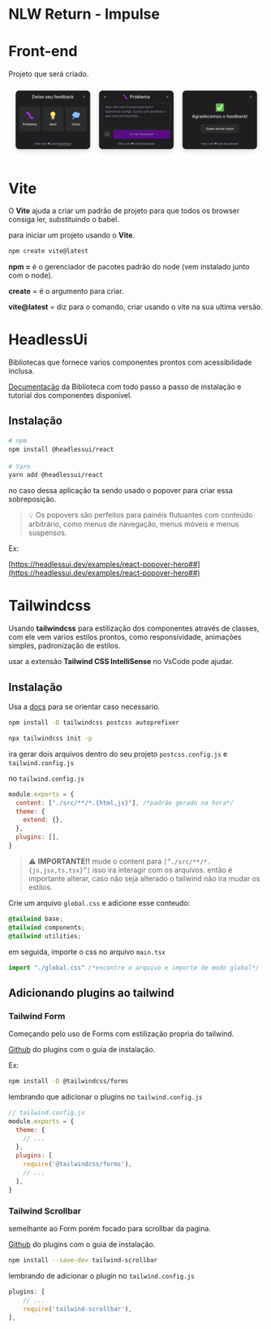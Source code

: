 # NLW Return  - Impulse

# Front-end

Projeto que será criado.

![Preview](./preview.png)

# Vite

O **Vite** ajuda a criar um padrão de projeto para que todos os browser consiga ler, substituindo o babel.

para iniciar um projeto usando o **Vite**.

```bash
npm create vite@latest
```

**npm =** é o gerenciador de pacotes padrão do node (vem instalado junto com o node).

**create** = é o argumento para criar.

**vite@latest** = diz para o comando, criar usando o vite na sua ultima versão.

# HeadlessUi

Bibliotecas que fornece varios componentes prontos com acessibilidade inclusa.

[Documentação](https://headlessui.dev/react/menu#installation) da Biblioteca com todo passo a passo de instalação e tutorial dos componentes disponivel.

## Instalação

```bash
# npm
npm install @headlessui/react

# Yarn
yarn add @headlessui/react
```

no caso dessa aplicação ta sendo usado o popover para criar essa sobreposição.

> 💡 Os popovers são perfeitos para painéis flutuantes com conteúdo arbitrário, como menus de navegação, menus móveis e menus suspensos.

Ex:

[https://headlessui.dev/examples/react-popover-hero##](https://headlessui.dev/examples/react-popover-hero##)

# Tailwindcss

Usando **tailwindcss** para estilização dos componentes através de classes, com ele vem varios estilos prontos, como responsividade, animações simples, padronização de estilos.

usar a extensão **Tailwind CSS IntelliSense** no VsCode pode ajudar.

## Instalação

Usa a [docs](https://tailwindcss.com/docs/installation/using-postcss) para se orientar caso necessario.

```bash
npm install -D tailwindcss postcss autoprefixer
```

```bash
npx tailwindcss init -p
```

ira gerar dois arquivos dentro do seu projeto `postcss.config.js`  e `tailwind.config.js` 

no `tailwind.config.js`

```jsx
module.exports = {
  content: ["./src/**/*.{html,js}"], /*padrão gerado na hora*/
  theme: {
    extend: {},
  },
  plugins: [],
}
```


> ⚠️ **IMPORTANTE!!** mude o content para `[”./src/**/*.{js,jsx,ts,tsx}”]` isso ira interagir com os arquivos. então é importante alterar, caso não seja alterado o tailwind não ira mudar os estilos.

Crie um arquivo `global.css` e adicione esse conteudo:

```css
@tailwind base;
@tailwind components;
@tailwind utilities;
```

em seguida, importe o css no arquivo `main.tsx` 

```jsx
import "./global.css" /*encontre o arquivo e importe de modo global*/
```



## Adicionando plugins ao tailwind

### Tailwind Form

Começando pelo uso de Forms  com estilização propria do tailwind.

[Github](https://github.com/tailwindlabs/tailwindcss-forms) do plugins com o guia de instalação.

Ex:

```bash
npm install -D @tailwindcss/forms
```

lembrando que adicionar o plugins no `tailwind.config.js`

```jsx
// tailwind.config.js
module.exports = {
  theme: {
    // ...
  },
  plugins: [
    require('@tailwindcss/forms'),
    // ...
  ],
}
```

### Tailwind Scrollbar

semelhante ao Form porém focado para scrollbar da pagina.

[Github](https://github.com/adoxography/tailwind-scrollbar) do plugins com o guia de instalação.

```bash
npm install --save-dev tailwind-scrollbar
```

lembrando de adicionar o plugin no `tailwind.config.js`

```jsx
plugins: [
    // ...
    require('tailwind-scrollbar'),
],
```